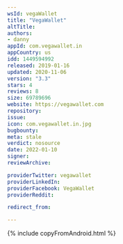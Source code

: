 ```yaml
---
wsId: vegaWallet
title: "VegaWallet"
altTitle: 
authors:
- danny
appId: com.vegawallet.in
appCountry: us
idd: 1449594992
released: 2019-01-16
updated: 2020-11-06
version: "3.3"
stars: 4
reviews: 8
size: 69789696
website: https://vegawallet.com
repository: 
issue: 
icon: com.vegawallet.in.jpg
bugbounty: 
meta: stale
verdict: nosource
date: 2022-01-10
signer: 
reviewArchive:

providerTwitter: vegawallet
providerLinkedIn: 
providerFacebook: VegaWallet
providerReddit: 

redirect_from:

---
```

{% include copyFromAndroid.html %}
